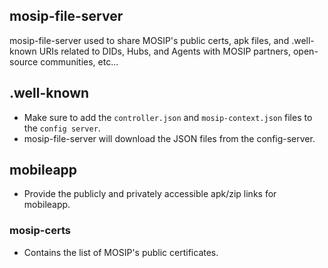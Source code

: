 ## mosip-file-server

mosip-file-server used to share MOSIP's public certs, apk files, and .well-known URIs related to DIDs, Hubs, and Agents with MOSIP partners, open-source communities, etc...

## .well-known
* Make sure to add the `controller.json` and `mosip-context.json` files to the `config server`.
* mosip-file-server will download the JSON files from the config-server.

## mobileapp
* Provide the publicly and privately accessible apk/zip links for mobileapp.

### mosip-certs
* Contains the list of MOSIP's public certificates.
